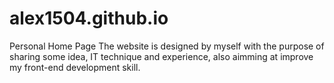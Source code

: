 # alex1504.github.io
Personal Home Page
The website is designed by myself with the purpose of sharing some idea, IT technique and experience, also aimming at improve my front-end development skill.
